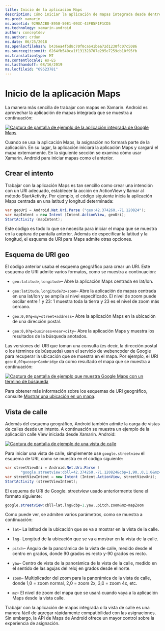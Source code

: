 ```yaml
---
title: Inicio de la aplicación Maps
description: Cómo iniciar la aplicación de mapas integrada desde dentro de la aplicación de Xamarin. Android.
ms.prod: xamarin
ms.assetid: 929EACB8-8950-50E1-093C-43FB5F1F1CD5
ms.technology: xamarin-android
author: conceptdev
ms.author: crdun
ms.date: 06/25/2018
ms.openlocfilehash: b436ea4f5d8c70f0ca641bea72d1230fc07c5086
ms.sourcegitcommit: 6264fb540ca1f131328707e295e7259cb10f95fb
ms.translationtype: MT
ms.contentlocale: es-ES
ms.lasthandoff: 08/16/2019
ms.locfileid: "69523781"
---
```

# <a name="launching-the-maps-application"></a>Inicio de la aplicación Maps

La manera más sencilla de trabajar con mapas en Xamarin. Android es aprovechar la aplicación de mapas integrada que se muestra a continuación:

[![Captura de pantalla de ejemplo de la aplicación integrada de Google Maps](maps-application-images/01-mapsapplication.png)](maps-application-images/01-mapsapplication.png#lightbox)

Cuando se usa la aplicación Maps, la asignación no formará parte de la aplicación. En su lugar, la aplicación iniciará la aplicación Maps y cargará el mapa externamente. En la siguiente sección se examina cómo usar Xamarin. Android para iniciar mapas como el anterior.


## <a name="creating-the-intent"></a>Crear el intento

Trabajar con la aplicación Maps es tan sencillo como crear una intención con un URI adecuado, establecer la acción en ActionView y llamar al método StartActivity. Por ejemplo, el código siguiente inicia la aplicación Maps centrada en una latitud y longitud determinada:

```csharp
var geoUri = Android.Net.Uri.Parse ("geo:42.374260,-71.120824");
var mapIntent = new Intent (Intent.ActionView, geoUri);
StartActivity (mapIntent);
```

Este código es todo lo que se necesita para iniciar el mapa que se muestra en la captura de pantalla anterior. Además de especificar la latitud y la longitud, el esquema de URI para Maps admite otras opciones.


## <a name="geo-uri-scheme"></a>Esquema de URI geo

El código anterior usaba el esquema geográfico para crear un URI. Este esquema de URI admite varios formatos, como se muestra a continuación:

- `geo:latitude,longitude`&ndash; Abre la aplicación Maps centrada en lat/lon. 

- `geo:latitude,longitude?z=zoom`&ndash; Abre la aplicación de mapas centrada en una lat/lon y se amplía al nivel especificado. El nivel de zoom puede oscilar entre 1 y 23: 1 muestra toda la tierra y 23 es el nivel de zoom más cercano.

- `geo:0,0?q=my+street+address`&ndash; Abre la aplicación Maps en la ubicación de una dirección postal. 

- `geo:0,0?q=business+near+city`&ndash; Abre la aplicación Maps y muestra los resultados de la búsqueda anotados. 


Las versiones del URI que toman una consulta (es decir, la dirección postal o los términos de búsqueda) usan el servicio de webencoder de Google para recuperar la ubicación que se muestra en el mapa. Por ejemplo, el URI `geo:0,0?q=coop+Cambridge` da como resultado el mapa que se muestra a continuación:

[![Captura de pantalla de ejemplo que muestra Google Maps con un término de búsqueda](maps-application-images/02-mapsearch.png)](maps-application-images/02-mapsearch.png#lightbox)



Para obtener más información sobre los esquemas de URI geográfico, consulte [Mostrar una ubicación en un mapa](https://developer.android.com/guide/components/intents-common.html#Maps).


## <a name="street-view"></a>Vista de calle

Además del esquema geográfico, Android también admite la carga de vistas de calles desde un intento. A continuación se muestra un ejemplo de la aplicación calle View iniciada desde Xamarin. Android:

[![Captura de pantalla de ejemplo de una vista de calle](maps-application-images/03-streetview.png)](maps-application-images/03-streetview.png#lightbox)

Para iniciar una vista de calle, simplemente use `google.streetview` el esquema de URI, como se muestra en el código siguiente:

```csharp
var streetViewUri = Android.Net.Uri.Parse (
       "google.streetview:cbll=42.374260,-71.120824&cbp=1,90,,0,1.0&mz=20");  
var streetViewIntent = new Intent (Intent.ActionView, streetViewUri);  
StartActivity (streetViewIntent);
```

El esquema de URI de Google. streetview usado anteriormente tiene el formato siguiente:

```csharp
google.streetview:cbll=lat,lng&cbp=1,yaw,,pitch,zoom&mz=mapZoom
```

Como puede ver, se admiten varios parámetros, como se muestra a continuación:

- `lat`&ndash; La latitud de la ubicación que se va a mostrar en la vista de la calle.

- `lng`&ndash; Longitud de la ubicación que se va a mostrar en la vista de la calle.

- `pitch`&ndash; Ángulo de la panorámica de la vista de calle, medido desde el centro en grados, donde 90 grados es recto y-90 grados es recto.

- `yaw`&ndash; Centro de vista de la panorámica de la vista de la calle, medido en el sentido de las agujas del reloj en grados desde el norte.

- `zoom`&ndash; Multiplicador del zoom para la panorámica de la vista de calle, donde 1,0 = zoom normal, 2,0 = zoom 2x, 3,0 = zoom 4x, etc.

- `mz`&ndash; El nivel de zoom del mapa que se usará cuando vaya a la aplicación Maps desde la vista calle.


Trabajar con la aplicación de mapas integrada o la vista de calle es una manera fácil de agregar rápidamente compatibilidad con las asignaciones. Sin embargo, la API de Maps de Android ofrece un mayor control sobre la experiencia de asignación.
